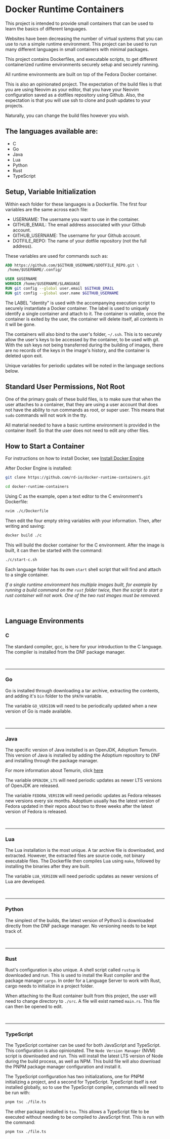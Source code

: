 # Docker Runtime Containers

This project is intended to provide small containers that can be used to learn
 the basics of different languages.

Websites have been decreasing the number of virtual systems that you can use
 to run a simple runtime environment. This project can be used to run
  many different languages in small containers with minimal packages.

This project contains Dockerfiles, and executable scripts, to get different
 containerized runtime environments securely setup and securely running.

All runtime environments are built on top of the Fedora Docker container.

This is also an opinionated project. The expectation of the build files is that
you are using Neovim as your editor, that you have your Neovim configuration
saved as a dotfiles repository using Github. Also, the expectation is that you
will use ssh to clone and push updates to your projects.

Naturally, you can change the build files however you wish.

## The languages available are:
- C
- Go
- Java
- Lua
- Python
- Rust
- TypeScript

## Setup, Variable Initialization

Within each folder for these languages is a Dockerfile. The first four variables
are the same across each file:
- USERNAME: The username you want to use in the container.
- GITHUB_EMAIL: The email address associated with your Github account.
- GITHUB_USERNAME: The username for your Github account.
- DOTFILE_REPO: The name of your dotfile repository (not the full address).

These variables are used for commands such as:

```Dockerfile
ADD https://github.com/$GITHUB_USERNAME/$DOTFILE_REPO.git \
 /home/$USERNAME/.config/

USER $USERNAME
WORKDIR /home/$USERNAME/$LANGUAGE
RUN git config --global user.email $GITHUB_EMAIL
RUN git config --global user.name $GITHUB_USERNAME

```

The LABEL "identity" is used with the accompanying execution script to securely
instantiate a Docker container. The label is used to uniquely identify a single
container and attach to it. The container is volatile, once the container is
exited by the user, the container will delete itself, all contents in it
will be gone.

The containers will also bind to the user's folder, `~/.ssh`. This is to
securely allow the user's keys to be accessed by the container, to be used
with git. With the ssh keys not being transferred during the building of
images, there are no records of the keys in the image's history, and the
container is deleted upon exit.

Unique variables for periodic updates will be noted in the language
 sections below.

## Standard User Permissions, Not Root

One of the primary goals of these build files, is to make sure that when the
user attaches to a container, that they are using a user account that does not
have the ability to run commands as root, or super user. This means that `sudo`
commands will not work in the tty.

All material needed to have a basic runtime environment is provided in the
container itself. So that the user does not need to edit any other files.

## How to Start a Container

For instructions on how to install Docker, see [Install Docker Engine](https://docs.docker.com/engine/install/)

After Docker Engine is installed:
```bash
git clone https://github.com/rd-io/docker-runtime-containers.git

cd docker-runtime-containers
```
Using C as the example, open a text editor to the C environment's Dockerfile:
```bash
nvim ./c/Dockerfile
```
Then edit the four empty string variables with your information. Then, after
writing and saving:
```bash
docker build ./c
```

This will build the docker container for the C environment. After
the image is built, it can then be started with the command:
```bash
./c/start-c.sh
```

Each language folder has its own `start` shell script that will find and attach
to a single container.

*If a single runtime environment has multiple images built, for example by
running a build command on the `rust` folder twice, then the script to start a
rust container will not work. One of the two rust images must be removed.*

<br>

## Language Environments

### C
The standard compiler, gcc, is here for your introduction to the C language. The
compiler is installed from the DNF package manager.

<br>

---
### Go
Go is installed through downloading a tar archive, extracting the contents, and
adding it's `bin` folder to the `$PATH` variable.

The variable `GO_VERSION` will need to be periodically updated when a new
version of Go is made available.

<br>

---
### Java
The specific version of Java installed is an OpenJDK, Adoptium Temurin. This
version of Java is installed by adding the Adoptium repository to DNF and
installing through the package manager.

For more information about Temurin, click [here](https://adoptium.net/docs/faq/)

The variable `OPENJDK_LTS` will need periodic updates as newer LTS versions
of OpenJDK are released.

The variable `FEDORA_VERSION` will need periodic updates as Fedora releases
new versions every six months. Adoptium usually has the latest version of
Fedora updated in their repos about two to three weeks after the latest
version of Fedora is released.

<br>

---
### Lua
The Lua installation is the most unique. A tar archive file is downloaded, and
extracted. However, the extracted files are source code, not binary executable
files. The Dockerfile then compiles Lua using `make`, followed by installing
the binaries after they are built.

The variable `LUA_VERSION` will need periodic updates as newer versions of
Lua are developed.

<br>

---
### Python
The simplest of the builds, the latest version of Python3 is downloaded directly
from the DNF package manager. No versioning needs to be kept track of.

<br>

---
### Rust
Rust's configuration is also unique. A shell script called `rustup` is
downloaded and run. This is used to install the Rust compiler and the package
manager `cargo`. In order for a Language Server to work with Rust, cargo
needs to initialize in a project folder.

When attaching to the Rust container built from this project, the user will
need to change directory to `./src`. A file will exist named `main.rs`. This
file can then be opened to edit.

<br>

---
### TypeScript
The TypeScript container can be used for both JavaScript and TypeScript. This
configuration is also opinionated. The `Node Version Manager` (NVM) script is
downloaded and run. This will install the latest LTS version of Node during
the build process, as well as NPM. This build file will also download the
PNPM package manager configuration and install it.

The TypeScript configuration has two initializations, one for PNPM initializing
a project, and a second for TypeScript. TypeScript itself is not installed
globally, so to use the TypeScript compiler, commands will need to be run with:
```bash
pnpm tsc ./file.ts
```

The other package installed is `tsx`. This allows a TypeScript file to be
executed without needing to be compiled to JavaScript first. This is run
with the command:
```bash
pnpm tsx ./file.ts
```






























